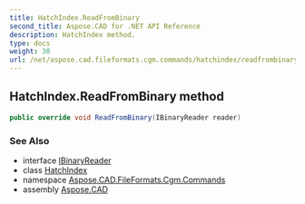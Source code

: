 ```yaml
---
title: HatchIndex.ReadFromBinary
second_title: Aspose.CAD for .NET API Reference
description: HatchIndex method. 
type: docs
weight: 30
url: /net/aspose.cad.fileformats.cgm.commands/hatchindex/readfrombinary/
---
```

## HatchIndex.ReadFromBinary method

```csharp
public override void ReadFromBinary(IBinaryReader reader)
```

### See Also

* interface [IBinaryReader](../../../aspose.cad.fileformats.cgm/ibinaryreader/)
* class [HatchIndex](../)
* namespace [Aspose.CAD.FileFormats.Cgm.Commands](../../hatchindex/)
* assembly [Aspose.CAD](../../../)


